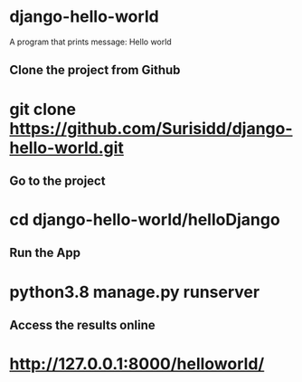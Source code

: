 # django-hello-world
A program that prints message: Hello world

## Clone the project from Github
# git clone  https://github.com/Surisidd/django-hello-world.git

## Go to the project
# cd django-hello-world/helloDjango

## Run the App

# python3.8 manage.py runserver 

## Access the results online 

# http://127.0.0.1:8000/helloworld/